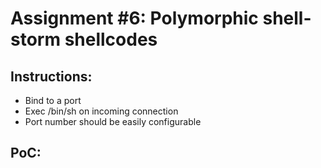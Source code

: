 Assignment #6: Polymorphic shell-storm shellcodes
=============================

Instructions:
-------------
* Bind to a port
* Exec /bin/sh on incoming connection
* Port number should be easily configurable

PoC:
----
